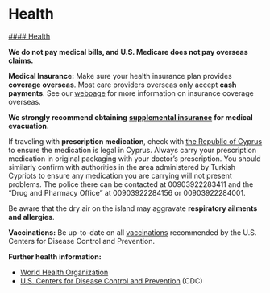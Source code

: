 # Health

[#### Health](javascript:void(0); "Health")

**We do not pay medical bills, and U.S. Medicare does not pay overseas claims.**

**Medical Insurance:** Make sure your health insurance plan provides **coverage overseas**. Most care providers overseas only accept **cash payments**. See our [webpage](https://travel.state.gov/content/travel/en/international-travel/before-you-go/your-health-abroad/Insurance_Coverage_Overseas.html) for more information on insurance coverage overseas.

**We strongly recommend obtaining** [**supplemental insurance**](https://travel.state.gov/content/travel/en/international-travel/before-you-go/your-health-abroad/Insurance_Coverage_Overseas.html) **for medical evacuation.**

If traveling with **prescription medication**, check with [the Republic of Cyprus](https://www.cyprusembassy.net/index.html) to ensure the medication is legal in Cyprus. Always carry your prescription medication in original packaging with your doctor’s prescription. You should similarly confirm with authorities in the area administered by Turkish Cypriots to ensure any medication you are carrying will not present problems. The police there can be contacted at 00903922283411 and the “Drug and Pharmacy Office” at 00903922284156 or 00903922284001.

Be aware that the dry air on the island may aggravate **respiratory ailments and allergies**.

**Vaccinations:** Be up-to-date on all [vaccinations](http://wwwnc.cdc.gov/travel/page/vaccinations.htm) recommended by the U.S. Centers for Disease Control and Prevention.

**Further health information:**

* [World Health Organization](https://www.who.int/countries/)
* [U.S. Centers for Disease Control and Prevention](http://wwwnc.cdc.gov/travel/) (CDC)